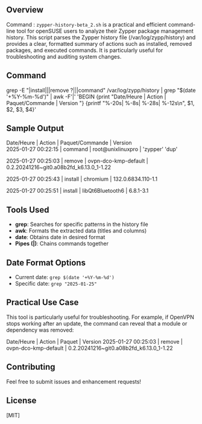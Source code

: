 ## Overview
Command : `zypper-history-beta_2.sh`
is a practical and efficient command-line tool for openSUSE users to analyze their Zypper package management history. This script parses the Zypper history file (/var/log/zypp/history) and provides a clear, formatted summary of actions such as installed, removed packages, and executed commands. It is particularly useful for troubleshooting and auditing system changes.

## Command
grep -E "\|install\||\|remove ?\||\|command" /var/log/zypp/history | grep "$(date '+%Y-%m-%d')" | awk -F'|' 'BEGIN {print "Date/Heure          | Action   | Paquet/Commande              | Version      "}
{printf "%-20s| %-8s| %-28s| %-12s\n", $1, $2, $3, $4}'


## Sample Output
Date/Heure          | Action   | Paquet/Commande              | Version      
2025-01-27 00:22:15 | command | root@unixlinuxpro           | 'zypper' 'dup'

2025-01-27 00:25:03 | remove  | ovpn-dco-kmp-default        | 0.2.20241216~git0.a08b2fd_k6.13.0_1-1.22

2025-01-27 00:25:43 | install | chromium                    | 132.0.6834.110-1.1

2025-01-27 00:25:51 | install | libQt6Bluetooth6            | 6.8.1-3.1   

## Tools Used
- **grep**: Searches for specific patterns in the history file
- **awk**: Formats the extracted data (titles and columns)
- **date**: Obtains date in desired format
- **Pipes (|)**: Chains commands together

## Date Format Options
- Current date: `grep $(date '+%Y-%m-%d')`
- Specific date: `grep "2025-01-25"`

## Practical Use Case
This tool is particularly useful for troubleshooting. For example, if OpenVPN stops working after an update, the command can reveal that a module or dependency was removed:

Date/Heure | Action | Paquet | Version
2025-01-27 00:25:03 | remove | ovpn-dco-kmp-default | 0.2.20241216~git0.a08b2fd_k6.13.0_1-1.22


## Contributing
Feel free to submit issues and enhancement requests!

## License
[MIT]

